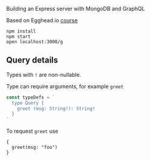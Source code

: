 Building an Express server with MongoDB and GraphQL

Based on Egghead.io [course](https://egghead.io/lessons/graphql-create-express-server-in-node-js)

```
npm install
npm start
open localhost:3000/g
```

## Query details

Types with `!` are non-nullable.

Type can require arguments, for example `greet`

```ts
const typeDefs = `
  type Query {
    greet (msg: String!): String!
  }
`
```

To request `greet` use

```
{
  greet(msg: "foo")
}
```

